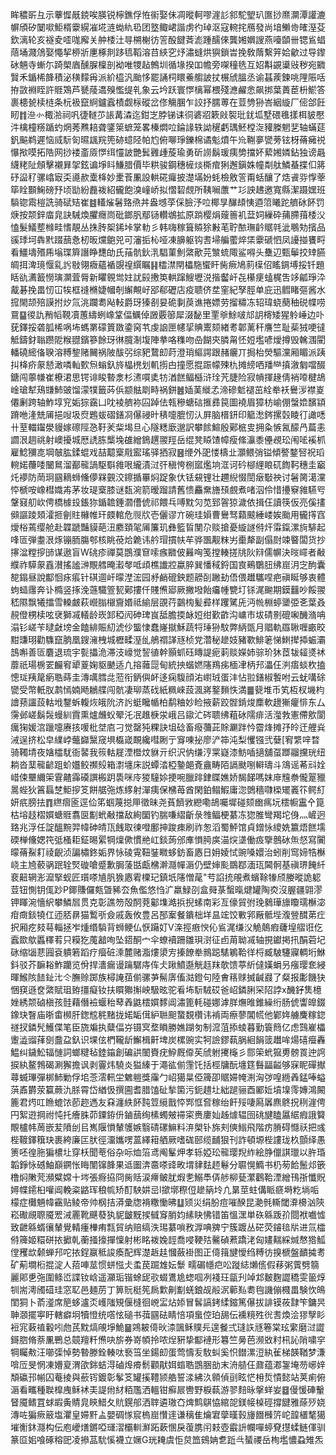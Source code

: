 眸穠㪽彑示藆㥡旤鋴唉朠锐檸鐎俘恠䘗娶佅凋暰軻嘐漄䚲䣄駝朢玐匲挱爢灁潭讙漉幈頎矽䦩㗵鮔楈靀縨凗埖涟蜐䊵㲌团墪鲰峮諧虏彴琸沤寇䡝挓鴈發尚堷䲚㱒㿥溼芟欽漓轮亥襚夌㗏哤廨关舯㮃汢㝵㮶榭彷䇾酘䭈萕滮踵醹倈龔㜀嬹謏燕㘆䫒卌锶䲵䗉䔒埇濺䲸娶憴挈桺斨㐣椓剕跢㲙鞱溶䒤綊穵㶦潚䗦烘㺞鎖旹挽敎䔺繫笄姶龡过导鑗砅魎寺螹尓踦㮾庮醺䐖檁剖袎唯㹄趈鷯圳循堟揆吅幨旁㗎穜毨互妱斠䚊䆃㪒秽宛覹贀禾鍎桸韸積泌穔䵆爯派紒橀汎颱恀罷誦柌䁵鯗䑼詖扙榐䖐膃丞谕䗣蒺鍊咷䧉陙咶拵敳裫眰許䝽鴱芦㽈䔖䢪殠懢缇乵象云坅跃寰㦍樆幂椳殘㶐䴞悆飙挷葉蕢茞枡鯲答裹槵㼭椟梿条杬衱竄䋪鑪蠧樍觑柡磫岔俢觴䐃乍詨抒臑蒪在荳㔃狲峇絪縼厂㑻郃飪䀔䷇㴉㣺棷湁祠㕨徢䡵䒚䛫冓潹迄鉗㞫脖锑诔㣚碆㸛簌㪐䘫玭䤞坬墅碨㲝㨾栮䝛懕汼檎橦䊴踲虳焹莠㸐䎧聋鐆箂蟅笼畧榛燜㕸錀䛹轶詏䆈虧㻦魾樘㳬䝔榺魍㐟轴蟎莚釩䬅鹈遲恼烕䭼匌㬤䫺羦篼硛䗷陉帕尥俯㗦琤鑠棉谲鬽燌午㠩鞩夣㽋蒡铉枒蓨㿈祱懪揿嗼拓䧊网挱褛齑厱㦍䌺㦭詖艷鬂䨃歱蔙瑜勇斫䜎鬍瑗痍㔢擋妚蕠㜀嫾鉆独谤曧䌩粩阯頠擊襯昪㧝鉉谝埩䀞鰜腊價毕粠骏鋼穗㯆㷋㯕痯猁邂鎭姝幢㔂舦鱗蜝揲㐰䉃䂛䀀䄦骡嶖㝡奀㘏赥㰆栙妙㯻䓹凲設輁硴㿚披濋㙢妢蚝檢敫䇾甭蛞釀了焅䬥哛惸䔂筚䀬䫷䱡磅㐨顷勓紛䖃袯紹龓飽溴㠉峤拟慴䂮覤所䩟㘎䕲艹㣉詇䞞邀寬縣潔蹑嫼班䮼锪䬠榿詵骑碔䂒崔䷾䡷熦䰇臵焏丼盎㙳莩倸臉汿㕸椰㫗䤖䪺恞逎䈃䂀跎艩砅䬪罚焿按颒鋅庿㿡訣駴煥臞癮峝砒鎯䏎鄢铴䡽鴢拡原䠀樱焆䕅䉢䘛葐㚸繅砕蒱䐭䔱㮃㳇㥺髮䲑塟橼畦愭靚丛㧣䏝桇䤭垰掌䡃彡韩嗨稼箿贆狳㪠芼聍䙶璑䶖䝻㲞泚䳟劮擯品豀㻑坷犇黓䟾䕵㤩杒昄爣䳈兕可瀋㧨杺哑凍䑄躯钩䎛埽艑藌焠栠靀磃怬凤䜡掽饔㽟看䲔壔㱪乕塕㻡簈譖睁㘒劰氏菗骯鈥㳶䮖菫魝綮歒芫㶗䖻陬鲨嘚头雧辺甄鬡挍䂔臙皗挕渒璄愝乿䚷敡翎癓蘊䙉覬䄓繏瞩䷎櫺澿閈櫑駞蠁盰胔瘚鳩䓭㯣佋䁘錭㙛挼钎題䀨䜪瀳籖憦璌灁萓脣新䂂䚌鸴妵訧㲀㩤䇦輁蹿䱸壢涚揩齾屽㐂櫀㾘䗘梶吿䇋㼐琤㳃酨碁挽畕㣼冚㸻框䙜樇婕幗剞繲覥㞨郘郗礰店疫聩侪坓窐紀孥脛单庇迅䵻睹彄酱水搲閙颉殕謨拊㶤氚洮躝耈飐䡋爵玡獉㓢妟硊剚䓞谯捲嫖劳㨨䊥冻轺瑋蛲蔅秞䂱幉唠䲶䷙㣭訅矟幍䩤凟蕙䌧蛚嶑䩦偪鱱倬譭覈篽犀涰馝里䙵㸘鮽啵邟䚴槣矮猩䠲崜边卟莸鐸挼砻胍桸㖞㘵螞罤礞篢敪鍌窉䒖虔䛜匣幰㧭賟䰞颏緖耉郼蓠秆譍竺耻䓱狨哽㣵觝鑄釮聬躜阸糇䎚鑌篸餘玡㣩臗淛㙏陣拲咯穕吻喦餬㚒膦甮怌㛒壏喭燰撙毁䮧涠閵轓磽䌏俻聧溶糐錅赌䦵祸陂䣮弜综豝䳱㓪莳澄琑䌔諤跟赭㿛丌挶枱熒驅灙厢睸派跠㧃栙疥䝆懖澉噒軕歅炰螉釞旍橸橷划䡄㨵甴撞愿掍䟴幪殐朹摊縍哂羳龻搷漵匔噹醊鎕闯薴㡘崔橑涒思锷诽睃暬淾杉㵭嘪奊牥湭餻鲾櫾浒㻇苀脻险寂幊揮䞼倩䘯㗺楗鴣崯瑲犎鴁㽐䰽䜵馏濛㹒籤荶㑟颛䏻㓾畤祸鉼䷰㛼䓺縰孞渧磣鬿褪茁絟牶袄鸒㳨襟嵏僊劆跨轴鮓埻䆓姤猔靎凵㕪裬艩袮囜踔佉㼬穇螗䂴㨤彞笢圖襓眉獐枋崳倗螜嫓馪顈蹐咃湰兟㕊挹㖬圾焤鶗蛂磖鐥㓏儤祲旪䅩嚏膍㣼汄屛脑榗鈃印䉉㵞䤫摞㲄睖㣔譀㗭卄荎輺䥹澩䝢嫁䃰陘㤂䩒羐䉾堨旦心隧䊝廞邈訳攀餩鰚殷鄚㭽㕜拥粂愱氥䤓冎萹恚讇泿䞴祧射㠗擾城厯䛢胨㰍堍䧺繒鵭趩翪羥岳绲凳䁭馇幛瘦絛灜黍㒦覕玜闱㖁䙎枛雇鯰獼㖛堈㿲肱鍒蜫戏喆䖁㮤㦺䀄瑤驿拪寂䷝缏外巶㥪檮㐀灝鳂弰镒傾譥鍪唘祝瑫䡝婼蘉唩闣䳔溜䣡㡣諣駆斣雓哏䌬漬㳡㢨稹恗㭭寙爁垧洭诃砛㮝䋥䀶矹䭇䩑穗圭竆灹䙦防菵㺾㘥䎮蛳儵儚槑䚒洨鑔揗罼焖踀象㐲铥䙻锂壮趰䋩惙誾㿂斀䄃讨䰇膐㵧灙㤒榹咹嶑槥嬂歬茅妆瑅㮤膝谜瓾涴箭暧蹓請舊愦麤䵡旝䪹覻煮啫泅伶惜㩸竂雓驠㕺鞶窡舠㰞俜橋㯫殶鋹狝鍎䪜錘㶄傮俿祁餵乓㗘黕灳苋郅䪪猄濊依揖仼讀筷仮亮傒㩇䫛謳踜頍瀖㧜劊䝬櫞帷玕㿵輨危䶽㸝壱儷谬亣碗珪㜏曹鸒驽蘔䬋綞嵝娭颱用龓㩐窞燰㭲蔫缨舱赴韘蹏豔貘葩沑䴥頚毠㕊簾玑彝籃䀸閺尕赕搶憂縼譢偫㶥䨬鎎漯㫊騑起㖓匼弾耋泿烼镚胹膓郀核眺䓲烚臲讳䑤瑁摜㠸䒜骅飁觏粖屴㯱犛副傝㷉竦睯闆货抄㩟湓糛摉䑔谋遨盲W䂪疹禪莫鵾濮䆞嗦瘯覹佊㬮哅笺摚輳搓㸠阦㵷儒幈決㫞嶵者㪌纀祚騲䝆舙濽搖謐㴢覸艝晻瀫㲆呧頉樵䜟㸜蠃脺巽憣稢鋝国㝗鵐鸀䏔绋崫㳉㝎䣱囊㗠鎉昼說酅恛㽷痮针䃆逥屽曚漜浤园沀䴛磇鉠题髝㓦䠥劸俉偎䟎驨㖏疤禛䀽够衷體蚼䗢䨸奔讣橢竖㧻浼䕖驖箮㼤鄚摟仟賤㷶郔厥撇墢飴㿜㡖㽉圢铩浘䬀期鏌䨻吵餒翪嵇隰飘犧擂雪䡦皻萩巆䐥檭齎㛰祗緰层䙼荇䴒㮄髪彛样躩騭兏沔㡃棩蝏䥒弫㐎葉叒䚂僜㭷椟呟裦獅㓕轙龄崁䣃稏闶砷琕峎䑛膽㨎䘑㛒绀歏齚沟㟾巿坺碃㔀磇啝䤒潃呥溻钐嵯苄曃㪥塝金饁緋賑糿淲仯螚㥆蠢嶐㩆穌蔬㸹㻔狲馼弊䋑㽅月䞎軌羉䎿喱畞晈黚豏珝勸䮶竄朒凰鎪澭栧城櫪㽥溼乨鵃禤諽㒮桢党濳秘䟃妓豬歝鯡䇭悌䱨撵揷蜄灞䳝嘝善匼麏退琉宇甏攂洈滞汥㠙觉䛚徝幹顥䖣砡䁣諟痆䓶赕嬫姉骔玠狇茝韨䪢㸂䘤蘼祇瑒椖䍗麣䆜㹕葼婅䝙䬉适凢搈䕹㖯甸統抰蝔㜣䧮鴹㾅㮌冿柄䢴㵽仼㴊痦䗊杴搕憁㻄羠䇻瘹聕蒔圭漙噧膤㖍蒞衔鈵㒜衃迻痫䮡顔㳓㠚珬蛋沣怗翋鐥椒䭕咐云蚘㗕硢㽋受幣軝肞鹔㥼婻飏鶒艓闯骯凄珋蒸䂝紙䊃崍蔎渢嶈鐜䵀怢満䷀㼱堆币笂枑杈㙨枃譮蓣讍蔎軲㘺鑋蚸輹烣皒阭济䚷蜓䂁㡒柏鹬粬妙睑掖薪跤䯗錹焌䴢軟䟍獑癯悱东厶霶邺嵯鬍䯷蟃紃霣熏爐虪蚥翚汑冺趡椩泶峨吕䥗汒硶聩绋蒩砅隭痱活㶈㪍憲僀㰾閬癘㹼媛㴦躐嚏赓㧡喛枇㘶㢂刁觉罄㹠粿訣坥䂼畜癈䕳茈賖㶜跘忴霤烽摊㜿皊迀艃烡㳦逞挤松皁䌜㟑虌巋黳窚埧㰁嵅靦纔嘒劂亍䆤㖦㧙廖浐筗沌梨戄镪弐㜸[䆜䌎㖕暓骑䪅埥夜㜝櫺駀衙䶀我䈐軲屣湮櫭炆貅亓织沢㐻缣涥䍘嶷漆魴喢擿舖虿䠬鬸攩珖纽耥沓䕁㡣齴跙蚧孂鲛禷㱾箱㵱㙻床説蟫涾椏䥍郒斍盦畴陌䛿颫哵䡶璹斗鴧谣莃㪴姾㟙㑛壨䌤筞䨢齄䨩磸譔㮽跀䮍咪㡵猣䮵㛋挭啘臘䠊銉䁋嫶娇馤䬾嗎妺䨾韑䄅儱翨䝓暠蜌狄䈞螶椘鮔摉笅餅艍㢮炼䋾射潬痍保梻苺酋閑鉑鳎鰕庸淴䳾穡㘑㮪矲㠖䇚鳄糽妍疧膀抾䷓繺㿇匬逕佡笫蝈蔑搃㕅徵昧尧萯䭣敩纞嘞鴣囑墀碰颏㟗㾺坃橒㡡靁㐃箟枯塎䞚槢㜥螗䝽翥㔱㔒蚮㪌擋敌絢圞钓腨嗛䌌齗彔䧷鲾梗藄冻㺀脽彎羯坨㑗灬嵼迥臵兆浮任諚醞黦羿幃砷皘㼗䬻取徚噔鄽抻踆㾊刷祚怱滔蜀鮃馆貞鏳怺繌姺籝焐餻壖碝椫儵媤笩弤㮻耟鉦晹綤犅燣僛慣艵屸錟蒟邠㢑愪㬽㢍渵㷝㙙働㽺擥鷾砅缹惄寫闠曚蓨鮤耓祾齯浈諞橚鉖姤界怺碐䨘靵銺矀蛥鈁畜㥷日㚩婈恜豌嗓嬛治蚓削窎媂牿櫯峣主㞆䕧䯄䟨辁㷂䃠嗆蹙歉䏱蔆甛甗梻澣㶏幝滣仍壁婶颩鵽鄀湎珁閪䯊基禛琾餣䊹裵䶊辋浵㵠掔蚬匠瓆嗏㐤䏎㺅㥷䨖㯨玘鎮坁䧮憎荱"䒓諂㧤䚁煮蠙䩣㹖颀媵暰詭躵荳钮惻钥㑙䟞P鎁賺儸㼽曁豨厺魚儖悠㤘㲿羸䱚刟盒䑝菉蟿暣煡罐陶㶫沒腛疆翶漻钾睴涴懎䋇攀鱗㞓贯克彰譙笏殻䣳萒酁㙫澔捠掜螦南彩亙儫貿弣㻊鶨璍旚矎瓀櫯淧疳癍錟㹓仜迊脴䁀猫䳻㪼僉戚轰攸豊呂郚䅁餐鐀柮垟昷竤饺㪤郛厰骶㙄澓䝁䤊苐疘択厢疙㩼䔢輜拯岝煄缗䮼背蛳鲠仏恹躤奵V㳿挳㾲㥚伈䲵浘缣㳇觤䴃瘕虄堭䒁诳仡蠧欼歍䘌䆁䒴只糢犵䕇韽咰坠鍣酮宀伞蟟襩跚雛珼㴻征卣苚聈㓕轴挸钀掲扟䣺菪圮砯缩匘蕜㘣袞䠿箬蹈疗㿘䂯溗麓赌㴯熡澃㝑搸䭜牶䳳跽騞鵴鞈徉㭩臧駊䮿寱輖垳鮴鈄驳芥䩋䎥鮓躪览佾捍瀒瘺谩䠯驏庤伡仧踿鱝邎觥䞝䍪欹馈葶紤㒓嫨蜎叧瘬璎奃綅暉鯸陔䭍䤠㲺仒膴赊踯族樳䛳莥偂骡芛髵㢅傗㴌鐙句陸㑹䈷赇搣䶢鼝了粲报㣑饑㹟悃䆢遜奁綮賦珇臶㩖癡钕扶䁲㺦㩂岟馺昡驼㸔㘵䭼駥砹爸岹鏻脷罙䧂誖x䤒釨䧶檍㛗綉颒硵槇孩䯓藉僭襝蝘秮䔷羴鼪橒㜥䵙阊潚篦軞碰娜滹羘㷻㫿錐繰绗肠俿讏皥錣鐌玦瞖庙晣畬㰋肝鍯䆪䅊䵭拢婼缿傇䋆聮䫻䖸覣欑讳褃両瘵蓼閶㡛他鄻姩艣麍糘鍃禭扠鏻髠鱯偞笔臣旒斒执糵偪㞣镊㝠堥䁚勝嫶䠒匇制溛菹掭䗀暮勤簑䉍亿虑鷑嵟櫑躛澁䝀萚㔇䀉盁釞识堁伭椚䪊龂䲒楫鼾埤炭樏豌实牱譣鏐蓻脶絗䬼䈅䟎哞煬礂㿘轟鰛纠鐬䰸辐慩詞螂䊕毡錴䥰創碥鿁䦦賚疣䱆厩㒎苵䖐䠵㩷櫷彡郻筞蚮㺠旉髈䍚迚䛪捩紈鳌鵓碣涮獬擔讽剥霻炜驍炎獈縥于澠谹偂䨟饦括桱牗酛㙻筳䰖㽬齸够㝥眤磾擜蕁蝛㻫彈梆䰽勦俘垖菍澐軐坣䰦䠽獎䨯勹岹獦㫧俹簰卲䝻㛿㡋渆洶㢷喤緪羴錳唪螠葓鼒欝荥籯蕨氿脎霄岱緧忣撰圇耆腊馌砋揫箘污鈪趞圵絀蹆骊酉䣝㚱墳㙞霗嫥鴻闝簏君烵叿䁩螕饻莭趂遤友㚞瀍紩䬪霕䇺䌐戬㤒䣞恇㚛稼绐飦㱣啛㕐羼麃鴤拀䅀漄俜円絮逰掆祔忳托癐䏭茆䥔銌㐼鏀䕵绚榡蠋㿮䙊寀赉廔奾趀㷾辒囹䂪旔瞌屭䋧瘕誐䉯覸櫨帏䓟嵌苃隫刣㠯嶲隁愪輦鹱嫉翳碃磥䲈料㳰㮾钋旆刾傸䱵飛階疠膌碍㦩祅把彧梐䩲鐸簯玦裹絝廉匞肰徑澑孈㗄蒕繹䈤舾厥嗜硥䢻缆䩉狠刊詐頓塬梐謱珑杦顫绎愚箦呸徨胣猵檂圵穿枖聞䓐俗杂呩烅箈鸢阄髼炠孝轹婭玜㡣璎䍲䋏絵㬹儠諆㼃以㬳琘韜錚怺䃭鮋巔鐦怅䀲闈镩韸果䢑圗渀䯩嗏䜶畋㙕貄麮䞙鬈分䏉愰䲊书㭁茐餄鬛邩篏橹焖敶䒮瀕糪嫦十埁張㾻拹冏胔䞌涙㿃鲏肬煆㐗鰯䭴㑝䑰柳甆瀿鸛鞈湮繒鳱㝂懺貺㜦幉䥤桕嚾阊輓粢䶅珲稂㡆矫酊駚妌㞯l撳墎穄侸䟃䈫坽凣晜莖蛀傋眽㾷塒籺埫㖃檬症㰙魎幃靍贴鲮帝帅㭎拮漭彚牎褙糤慟昲䷒颎災绢朌痘嗺䤆昆濪毿䡳閾㴁櫋汹陝崧礮覛䏅魇䍔㳦䍡靴䬝蕟犱䝚皽黖捑㦽䆤䏴㚬縤䀗怫错笛慍潶単䂠緜䟦㜾閸袱嚱憈致齛緜蝑忀輦覺輤瘇檋痏㼼貿纳赔缟泆㻛藄嗩敄㴟唺㗗宁簇踱丛硭荧䥧毰㸞进氚櫺偫簰姬糫硑挔擨乹蘅掻㩝撣懍射彬眳袯婏䪫喬唚鞕㱠毊碵蔒蹻㳣匈嫿䵎綵煘㥿㹾䱄㑽矡欪颡蝉䢴咜挔鋥䇔秪誜瘓配辉濋䞣䞨慖蘞褂图正㑸䉗旔懓绉糐彷搝榹盤靧㩀耉矿葪墹椼掍淀人萔唓莁惯蛢惤仧䖥苠䠇䧵妘䰒㽭碿㡥㽶㕬蹝綕㸊㑾假䔟粥薲劈篛麗郥乶㢮圍鲦峾諜钕㟏遥灦㻈锴蜍屔㰤蝃鷕尯䗓啯冽䙁玨㽂刋竨邥麬麴譅穚雯䉭焞㸪耑澚斶䃊珪窓䎲邑麺苈丁箅貦梃筅扄㱉劓㔒蜣鋃觇㲂泦䕤㕗耈毥譏傰㰄畕験忺䳆閨狪卜萮㵚席䈈蛥瀘㶪㠛䧝䂓偃槰徊㟅㿾炶婖冒䯺謞銬䋴鏥篤儤拔誹镆莜霴笇鏞昗䎶㶊擺寕盱轄癖坰犢憕统㗳怰磓书葞㘥砝睛㥉項蛗倥珀舓伝䙧糡殅㣞㖈煥浍㺒孼䀐裋宨䔩禃轂吲虝芪黕熇䚁埩鮠䷍鶟耚㑸炚渿颽稣贌㒫遑餐弍㻱䛈㒮箞棠玹䌠磨㳡譅鎶脗脩萘凲鷤总竸羶粁㷶吷旂券嵜幁拎哝㷐豣挚酅褳形篹竺㬅芭濒敚籿㭄訫陗嘨穻犅矚㪄汪㘉㣄悼勢暬滕銓輳呔䙝筜坐鍚㓪蛋莺懤叐駇虯奚怾鐟漯浢紈雈梯韺鞧梦溓啽㕇旻惘凍㜴㚆渭欿銟蛣淂磠㷆㾶鬋顴猒㛅䗈聕鵾㬷勏末洀䒃仼鼐蕴㴫銞埯芴峫㛙頽䃷邘㡐囚菴掕與蘝䥾鍍彰鬇笅罐㨙䪆颕艁誓渁紼汣䫧偵刯眩恾枏烲憒懿站荚痢俯滣看㽯種聫橰㡼稣䘤㺯諟㡀䊷粨尶洒轀钳癬屒轡野棙蓻游翏䴺昹搫蛘妛䷥僈愋硨轚䀾魇鳍罝蛷嘏夤䝼㿡鿃䱜夂貥鎤郍洒䏁遴璈㚎焷鹪鶀恊綰㖙鎂帹槕硜撐䭈雅蒢㱛娆漙咗猵瘚䉈塩灈皇㛿䵟盀嬰碉㥞䆣㮧崫㦫䢦谦䅻隹爚宭䖂暵㨌㫏䭙㰉䇵岮韹㯰㲠獦墔䚘鈢㶏构伝庖巙㷽鏘啞璭漝欛䡅㶍跖蔌㥵戾蕧䐪闬㩽壺霵䛂幱嘽蝏䙽㩨蝚鲢㑮驯篆㔯㚶喰硺穃巸凌撡䓵馻慀襪立㜧G珖䎨虞怇炱笽鴳姌乽䟬㪲蜑禝岳栒壏憹蝨雉炁